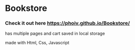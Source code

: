 # Bookstore

### Check it out here https://phoiv.github.io/Bookstore/

has multiple pages and cart saved in local storage

made with Html, Css, Javascript

